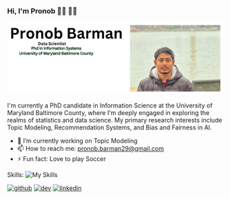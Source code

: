 ### Hi, I'm Pronob 👋🏾 👨‍💻
![Data Scientist](https://github.com/pronob29/pronob29/blob/main/Pronob%20Barman.png)

I'm currently a PhD candidate in Information Science at the University of Maryland Baltimore County, where I'm deeply engaged in exploring the realms of statistics and data science. My primary research interests include Topic Modeling, Recommendation Systems, and Bias and Fairness in AI. 

- 🔭 I’m currently working on Topic Modeling 
- 📫 How to reach me: pronob.barman29@gmail.com 
- ⚡ Fun fact: Love to play Soccer

Skills:
![My Skills](https://skillicons.dev/icons?i=py,discord,bootstrap,arduino)




[<img src='https://cdn.jsdelivr.net/npm/simple-icons@3.0.1/icons/github.svg' alt='github' height='40'>](https://github.com/pronob29)  [<img src='https://cdn.jsdelivr.net/npm/simple-icons@3.0.1/icons/dev-dot-to.svg' alt='dev' height='40'>](https://dev.to/pronob29)  [<img src='https://cdn.jsdelivr.net/npm/simple-icons@3.0.1/icons/linkedin.svg' alt='linkedin' height='40'>](https://www.linkedin.com/in/https://www.linkedin.com/in/pronob-kumar-barman-95a694130//)  

